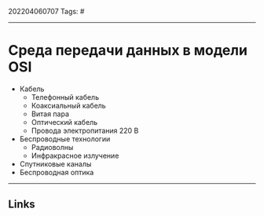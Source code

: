 202204060707
Tags: #

---

# Среда передачи данных в модели OSI
- Кабель
	- Телефонный кабель 
	- Коаксиальный кабель 
	- Витая пара
	- Оптический кабель
	- Провода электропитания 220 В
- Беспроводные технологии
	- Радиоволны
	- Инфракрасное излучение
- Спутниковые каналы
- Беспроводная оптика

---
## Links